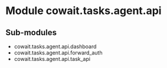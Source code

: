Module cowait.tasks.agent.api
=============================

Sub-modules
-----------
* cowait.tasks.agent.api.dashboard
* cowait.tasks.agent.api.forward_auth
* cowait.tasks.agent.api.task_api
